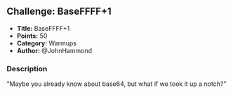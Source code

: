 ## Challenge: BaseFFFF+1

- **Title:** BaseFFFF+1
- **Points:** 50
- **Category:** Warmups
- **Author:** @JohnHammond

### Description

"Maybe you already know about base64, but what if we took it up a notch?"
